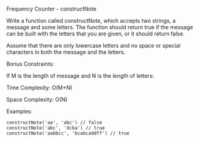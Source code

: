 Frequency Counter - constructNote

Write a function called constructNote, which accepts two strings, a message and some letters. The function should return true if the message can be built with the letters that you are given, or it should return false.

Assume that there are only lowercase letters and no space or special characters in both the message and the letters.

Bonus Constraints:

If M is the length of message and N is the length of letters:

Time Complexity: O(M+N)

Space Complexity: O(N)

Examples:

    constructNote('aa', 'abc') // false
    constructNote('abc', 'dcba') // true
    constructNote('aabbcc', 'bcabcaddff') // true